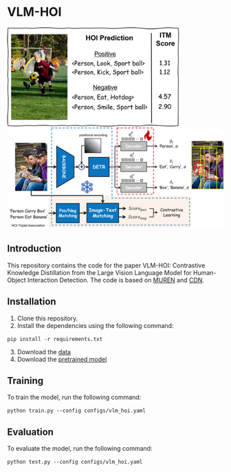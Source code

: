 # VLM-HOI

<img src="figures/intro.jpg" width="400" height="auto">
<img src="figures/overview.jpg" width="1200" height="auto">

## Introduction
This repository contains the code for the paper VLM-HOI: Contrastive Knowledge Distillation from the Large Vision Language Model for Human-Object Interaction Detection. The code is based on [MUREN]() and [CDN]().

## Installation
1. Clone this repository.
2. Install the dependencies using the following command:
```
pip install -r requirements.txt
```
3. Download the [data](htt)
4. Download the [pretrained model](htt)

## Training
To train the model, run the following command:
```
python train.py --config configs/vlm_hoi.yaml
```

## Evaluation
To evaluate the model, run the following command:
```
python test.py --config configs/vlm_hoi.yaml
```

